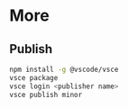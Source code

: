 # More

## Publish

```bash
npm install -g @vscode/vsce
vsce package
vsce login <publisher name>
vsce publish minor
```
